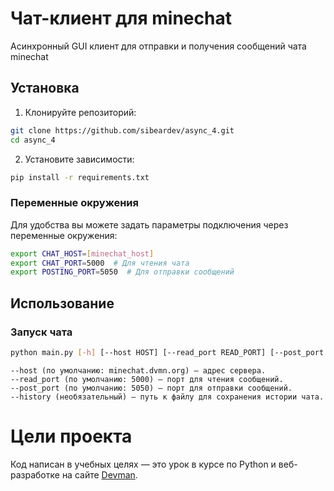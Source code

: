# Чат-клиент для minechat

Асинхронный GUI клиент для отправки и получения сообщений чата minechat

## Установка

1. Клонируйте репозиторий:

```bash
git clone https://github.com/sibeardev/async_4.git
cd async_4
```

2. Установите зависимости:

```bash
pip install -r requirements.txt
```

### Переменные окружения

Для удобства вы можете задать параметры подключения через переменные окружения:

```bash
export CHAT_HOST=[minechat_host]
export CHAT_PORT=5000  # Для чтения чата
export POSTING_PORT=5050  # Для отправки сообщений
```

## Использование

### Запуск чата

```bash
python main.py [-h] [--host HOST] [--read_port READ_PORT] [--post_port POST_PORT] [--history HISTORY]
```

```
--host (по умолчанию: minechat.dvmn.org) — адрес сервера.
--read_port (по умолчанию: 5000) — порт для чтения сообщений.
--post_port (по умолчанию: 5050) — порт для отправки сообщений.
--history (необязательный) — путь к файлу для сохранения истории чата.
```
# Цели проекта

Код написан в учебных целях — это урок в курсе по Python и веб-разработке на сайте [Devman](https://dvmn.org).
